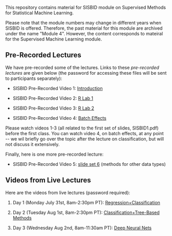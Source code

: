 This repository contains material for SISBID module on Supervised Methods for Statistical Machine Learning. 

Please note that the module numbers may change in different years when SISBID is offered. Therefore, the past material for this module are archived under the name "Module 4". However, the content corresponds to mateiral for the Supervised Machine Learning module. 

## Pre-Recorded Lectures

We have pre-recorded some of the lectures. Links to these *pre-recorded lectures* are given below (the password for accessing these files will be sent to participants separately):

- SISBID Pre-Recorded Video 1: [Introduction](https://www.dropbox.com/s/t9yrnrgjqsyva2q/PrerecordedLecture1_Intro.mov?dl=0)

- SISBID Pre-Recorded Video 2: [R Lab 1](https://www.dropbox.com/s/l6zf4kzlgo4o6u4/PrerecordedLecture2_Rlab1.mp4?dl=0)

- SISBID Pre-Recorded Video 3: [R Lab 2](https://www.dropbox.com/s/r1n86c213qifca1/PrerecordedLecture3_Rlab2.mp4?dl=0)

- SISBID Pre-Recorded Video 4: [Batch Effects](https://www.dropbox.com/s/0tz3pewgd3izc4m/PrerecordedLecture4_BatchEffects.mov?dl=0)

Please watch videos 1-3 (all related to the first set of slides, SISBID1.pdf) before the first class. You can watch video 4, on batch effects, at any point -- we wil briefly go over the topic after the lecture on classification, but will not discuss it extensively. 

Finally, here is one more pre-recorded lecture: 

- SISBID Pre-Recorded Video 5: [slide set 6](https://www.dropbox.com/sh/4lsie7clnkgfz8m/AADSwFRNAXIzsyEUPHbl1Cqra?dl=0) (methods for other data types)

## Videos from Live Lectures

Here are the videos from live lectures (password required): 

1. Day 1 (Monday July 31st, 8am-2:30pm PT): [Regression+Classification](https://washington.zoom.us/rec/share/KvBqqxB3OWKgj7EG_LRwDpys8aYyCgjaZk0Rn3zZIWZAedagSSPAov98R-hooojg.r8Y90U61ANl3nw3c)

2. Day 2 (Tuesday Aug 1st, 8am-2:30pm PT): [Classification+Tree-Based Methods](https://washington.zoom.us/rec/share/oKMsDs9uu9x2Dp5Q8PQq3VvRiHwPLGYj7lwO7Eh30aG5dj7K5qow7LF-p3CoC972.4vrxgC2RdXwS4AAV)

3. Day 3 (Wednesday Aug 2nd, 8am-11:30am PT): [Deep Neural Nets](https://washington.zoom.us/rec/share/J_hq5t501mE1DZ6HHMv--hVCpsTsI_jErEe16BCWHG-NtgTcrFnFopXuGmq6rpyH.TFtj6PhhDJUMAcUk)
